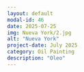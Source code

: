 ```yaml
---
layout: default
modal-id: 46
date: 2025-07-25
img: Nueva York/2.jpg
alt: "Nueva York"
project-date: July 2025
category: Oil Painting
description: "Oleo"
---
```

